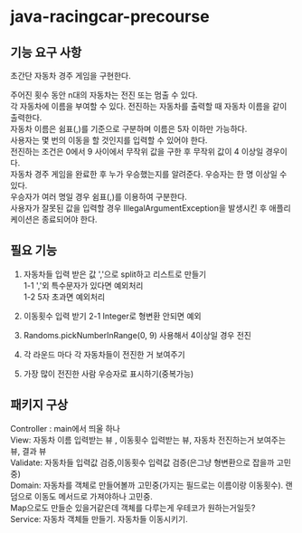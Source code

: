 # java-racingcar-precourse

## 기능 요구 사항
초간단 자동차 경주 게임을 구현한다.

주어진 횟수 동안 n대의 자동차는 전진 또는 멈출 수 있다.<br>
각 자동차에 이름을 부여할 수 있다. 전진하는 자동차를 출력할 때 자동차 이름을 같이 출력한다.<br>
자동차 이름은 쉼표(,)를 기준으로 구분하며 이름은 5자 이하만 가능하다.<br>
사용자는 몇 번의 이동을 할 것인지를 입력할 수 있어야 한다.<br>
전진하는 조건은 0에서 9 사이에서 무작위 값을 구한 후 무작위 값이 4 이상일 경우이다.<br>
자동차 경주 게임을 완료한 후 누가 우승했는지를 알려준다. 우승자는 한 명 이상일 수 있다.<br>
우승자가 여러 명일 경우 쉼표(,)를 이용하여 구분한다.<br>
사용자가 잘못된 값을 입력할 경우 IllegalArgumentException을 발생시킨 후 애플리케이션은 종료되어야 한다.<br>

## 필요 기능 
1. 자동차들 입력 받은 값 ','으로 split하고 리스트로 만들기<br>
  1-1 ','외 특수문자가 있다면 예외처리<br>
  1-2 5자 초과면 예외처리<br>
   
2. 이동횟수 입력 받기
  2-1 Integer로 형변환 안되면 예외

3. Randoms.pickNumberInRange(0, 9) 사용해서 4이상일 경우 전진

4. 각 라운드 마다 각 자동차들이 전진한 거 보여주기

5. 가장 많이 전진한 사람 우승자로 표시하기(중복가능)

## 패키지 구상
Controller : main에서 띄울 하나<br>
View: 자동차 이름 입력받는 뷰 , 이동횟수 입력받는 뷰, 자동차 전진하는거 보여주는 뷰, 결과 뷰<br>
Validate: 자동차들 입력값 검증,이동횟수 입력값 검증(은그냥 형변환으로 잡을까 고민중)<br>
Domain: 자동차를 객체로 만들어볼까 고민중(가지는 필드로는 이름이랑 이동횟수). 랜덤으로 이동도 메서드로 가져야하나 고민중.<br>Map으로도 만들순 있을거같은데 객체를 다루는게 우테코가 원하는거일듯?<br>
Service: 자동차 객체들 만들기. 자동차들 이동시키기.


